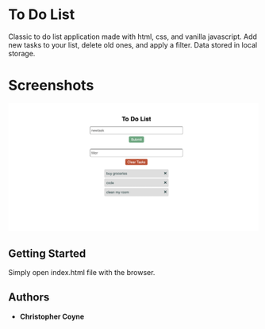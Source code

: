 # To Do List

Classic to do list application made with html, css, and vanilla javascript. Add new tasks to your list, delete old ones, and apply a filter. Data stored in local storage.

# Screenshots

![screenshot of to do list](./app_screenshot.png)

## Getting Started

Simply open index.html file with the browser.

## Authors

- **Christopher Coyne**
